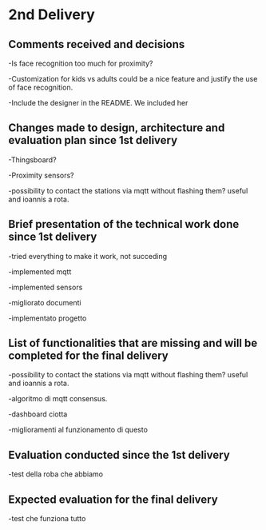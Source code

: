 # 2nd Delivery

## Comments received and decisions

-Is face recognition too much for proximity?

-Customization for kids vs adults could be a nice feature and justify the use of face recognition. 

-Include the designer in the README.
We included her


## Changes made to design, architecture and evaluation plan since 1st delivery

-Thingsboard?

-Proximity sensors?

-possibility to contact the stations via mqtt without flashing them? useful and ioannis a rota.


## Brief presentation of the technical work done since 1st delivery

-tried everything to make it work, not succeding

-implemented mqtt

-implemented sensors

-migliorato documenti


-implementato progetto

## List of functionalities that are missing and will be completed for the final delivery

-possibility to contact the stations via mqtt without flashing them? useful and ioannis a rota.

-algoritmo di mqtt consensus.

-dashboard ciotta

-miglioramenti al funzionamento di questo

## Evaluation conducted since the 1st delivery

-test della roba che abbiamo


## Expected evaluation for the final delivery

-test che funziona tutto
